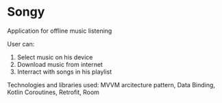 # Songy
Application for offline music listening

User can: 
1. Select music on his device 
2. Download music from internet 
3. Interract with songs in his playlist

Technologies and libraries used: MVVM arcitecture pattern, Data Binding, Kotlin Coroutines, Retrofit, Room

